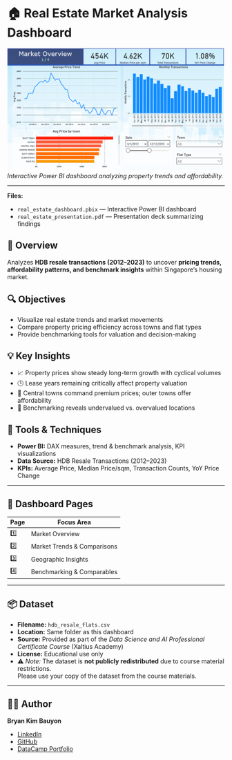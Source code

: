 # 🏠 Real Estate Market Analysis Dashboard

![Dashboard Preview](./real_estate_dashboard_preview.PNG)  
*Interactive Power BI dashboard analyzing property trends and affordability.*

---

**Files:**
- `real_estate_dashboard.pbix` — Interactive Power BI dashboard  
- `real_estate_presentation.pdf` — Presentation deck summarizing findings  

## 📘 Overview
Analyzes **HDB resale transactions (2012–2023)** to uncover **pricing trends, affordability patterns, and benchmark insights** within Singapore’s housing market.

## 🔍 Objectives
- Visualize real estate trends and market movements  
- Compare property pricing efficiency across towns and flat types  
- Provide benchmarking tools for valuation and decision-making  

## 💡 Key Insights
- 📈 Property prices show steady long-term growth with cyclical volumes  
- 🕒 Lease years remaining critically affect property valuation  
- 🌆 Central towns command premium prices; outer towns offer affordability  
- 🧭 Benchmarking reveals undervalued vs. overvalued locations  

## 🧠 Tools & Techniques
- **Power BI:** DAX measures, trend & benchmark analysis, KPI visualizations  
- **Data Source:** HDB Resale Transactions (2012–2023)  
- **KPIs:** Average Price, Median Price/sqm, Transaction Counts, YoY Price Change  

---

## 🧩 Dashboard Pages
| Page | Focus Area |
|------|-------------|
| 1️⃣ | Market Overview |
| 2️⃣ | Market Trends & Comparisons |
| 3️⃣ | Geographic Insights |
| 4️⃣ | Benchmarking & Comparables |


---

## 📦 Dataset
- **Filename:** `hdb_resale_flats.csv`  
- **Location:** Same folder as this dashboard  
- **Source:** Provided as part of the *Data Science and AI Professional Certificate Course* (Xaltius Academy)  
- **License:** Educational use only  
- ⚠️ *Note:* The dataset is **not publicly redistributed** due to course material restrictions.  
  Please use your copy of the dataset from the course materials.

---

## 🧑‍💻 Author
**Bryan Kim Bauyon**  
- [LinkedIn](https://www.linkedin.com/in/bryan-kim-bauyon/)  
- [GitHub](https://github.com/BryanBauyon)  
- [DataCamp Portfolio](https://www.datacamp.com/portfolio/bkmbauyon)



